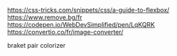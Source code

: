 https://css-tricks.com/snippets/css/a-guide-to-flexbox/
https://www.remove.bg/fr
https://codepen.io/WebDevSimplified/pen/LqKQRK
https://convertio.co/fr/image-converter/

braket pair colorizer
